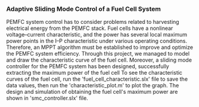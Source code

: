 ### Adaptive Sliding Mode Control of a Fuel Cell System
PEMFC system control has to consider problems related to harvesting electrical energy from the PEMFC stack. Fuel cells have a nonlinear voltage–current characteristic, and the power has several local maximum power points in the I–P characteristic under various operating conditions. Therefore, an MPPT algorithm must be established to improve and optimize the PEMFC system efficiency.
Through this project, we managed to model and draw the characteristic curve of the fuel cell. Moreover, a sliding mode controller for the PEMFC system has been designed, successfully extracting the maximum power of the fuel cell
To see the characteristic curves of the fuel cell, run the 'fuel_cell_characteristic.slx' file to save the data values, then run the 'characteristic_plot.m' to plot the graph.
The design and simulation of obtaining the fuel cell's maximum power are shown in 'smc_controller.slx' file.
